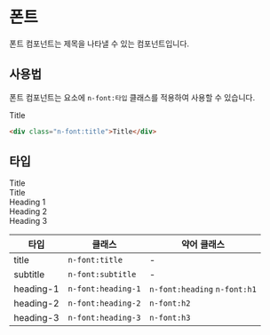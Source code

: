 <script setup>
import ExampleSection from "../components/ExampleSection.vue";
</script>

# 폰트

폰트 컴포넌트는 제목을 나타낼 수 있는 컴포넌트입니다.

## 사용법

폰트 컴포넌트는 요소에 `n-font:타입` 클래스를 적용하여 사용할 수 있습니다.

<ExampleSection>
  <div class="n-font:title">Title</div>
</ExampleSection>

```html
<div class="n-font:title">Title</div>
```

## 타입

<ExampleSection class="fl-dir:column">
  <div class="n-font:title">Title</div>
  <div class="n-font:subtitle">Title</div>
  <div class="n-font:h1">Heading 1</div>
  <div class="n-font:h2">Heading 2</div>
  <div class="n-font:h3">Heading 3</div>
</ExampleSection>

| 타입      | 클래스             | 약어 클래스                  |
| --------- | ------------------ | ---------------------------- |
| title     | `n-font:title`     | -                            |
| subtitle  | `n-font:subtitle`  | -                            |
| heading-1 | `n-font:heading-1` | `n-font:heading` `n-font:h1` |
| heading-2 | `n-font:heading-2` | `n-font:h2`                  |
| heading-3 | `n-font:heading-3` | `n-font:h3`                  |
